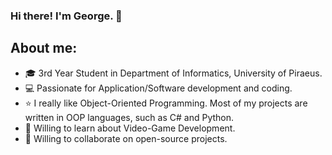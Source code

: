 ### Hi there! I'm George. 👋

## About me:
- 🎓 3rd Year Student in Department of Informatics, University of Piraeus.
- 💻 Passionate for Application/Software development and coding.
- ⭐ I really like Object-Oriented Programming. Most of my projects are written in OOP languages, such as C# and Python.
- 👾 Willing to learn about Video-Game Development.
- 🤝 Willing to collaborate on open-source projects.
